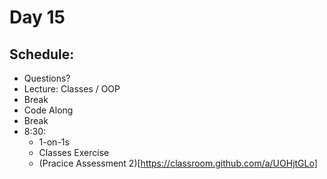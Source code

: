 # Day 15

## Schedule:
- Questions?
- Lecture: Classes / OOP
- Break
- Code Along
- Break 
- 8:30: 
  - 1-on-1s
  - Classes Exercise
  - (Pracice Assessment 2)[https://classroom.github.com/a/UOHjtGLo]
